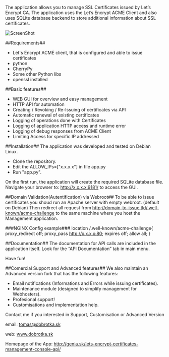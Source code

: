 The application allows you to manage SSL Certificates issued by Let’s Encrypt CA. The application uses the Let’s Encrypt ACME Client and also uses SQLite database backend to store additional information about SSL certificates.

![ScreenShot](http://genia.sk/wp-content/uploads/2016/01/022.png)


##Requirements##
- Let's Encrypt ACME client, that is configured and able to issue certificates
- python
- CherryPy
- Some other Python libs
- openssl installed

##Basic features##
- WEB GUI for overview and easy management
- HTTP API for automation
- Creating / Revoking / Re-Issuing of certificates via API
- Automatic renewal of existing certificates
- Logging of operations done with Certificates
- Logging of application HTTP access and runtime error
- Logging of debug responses from ACME Client
- Limiting Access for specific IP addressed


##Installation##
The application was developed and tested on Debian Linux.
- Clone the repository.
- Edit the ALLOW_IPs=["x.x.x.x"] in file app.py
- Run "app.py".

On the first run, the application will create the required SQLite database file.
Navigate your browser to: http://x.x.x.x:9181/ to access the GUI.

##Domain Validation(Autentification) via Webroot##
To be able to issue certificates you shoud run an Apache server with empty webroot. (default on Debian)
Then redirect all request from http://domain-to-issue.tld/.well-known/acme-challenge to the same machine where you host the Management application.

###NGINX Config example###
	location /.well-known/acme-challenge{
	    proxy_redirect off;
	    proxy_pass http://x.x.x.x:80;
	    expires off;
	    allow all;
	    }


##Documentation##
The documentation for API calls are included in the application itself. Look for the “API Documentation” tab in main menu.

Have fun!


##Comercial Support and Advanced features##
We also maintain an Advanced version fork that has the following features:
- Email notifications (Informations and Errors while issuing certificates).
- Maintenance module (designed to simplify management for Webhosters).
- Profesional support!
- Customisations and implementation help.

Contact me if you interested in Support, Customisation or Advanced Version

email: tomas@dobrotka.sk

web: www.dobrotka.sk

Homepage of the App: http://genia.sk/lets-encrypt-certificates-management-console-api/


